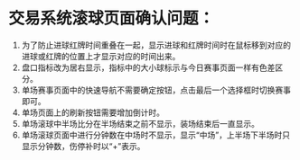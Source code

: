交易系统滚球页面确认问题：
========================
1. 为了防止进球红牌时间重叠在一起，显示进球和红牌时间时在鼠标移到对应的进球或红牌的位置上才显示对应的时间出来。	
2. 盘口指标改为居右显示，指标中的大小球标示与今日赛事页面一样有色差区分。
3. 单场赛事页面中的快速导航不需要确定按钮，点击最后一个选择框时切换赛事即可。	
4. 单场页面上的刷新按钮需要增加倒计时。
5. 单场滚球中半场比分在半场结束之前不显示，装场结束后一直显示。
6. 单场滚球页面中进行分钟数在中场时不显示，显示“中场”，上半场下半场时只显示分钟数，伤停补时以“+”表示。
